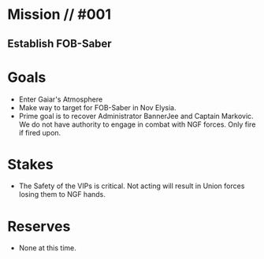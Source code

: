 # Mission // #001
## Establish FOB-Saber
# Goals
- Enter Gaiar's Atmosphere
- Make way to target for FOB-Saber in Nov Elysia. 
- Prime goal is to recover Administrator BannerJee and Captain Markovic. We do not have authority to engage in combat with NGF forces. Only fire if fired upon.

# Stakes
- The Safety of the VIPs is critical. Not acting will result in Union forces losing them to NGF hands.

# Reserves
- None at this time.